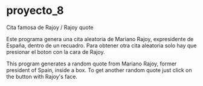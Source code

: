# proyecto_8
Cita famosa de Rajoy / Rajoy quote

Este programa genera una cita aleatoria de Mariano Rajoy, expresidente de España, dentro de un recuadro. Para obtener otra cita aleatoria solo hay que presionar el boton con la cara de Rajoy. 

This program generates a random quote from Mariano Rajoy, former president of Spain, inside a box. To get another random quote just click on the button with Rajoy's face. 
